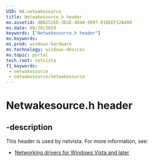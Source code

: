 ```yaml
---
UID: NA:netwakesource
title: Netwakesource.h header
ms.assetid: 4BB252ED-3D1E-4D44-9997-B1BEEF12B490
ms.date: 09/20/2019
keywords: ["Netwakesource.h header"]
ms.keywords: 
ms.prod: windows-hardware
ms.technology: windows-devices
ms.topic: portal
tech.root: netvista
f1_keywords:
 - netwakesource
 - netwakesource/netwakesource
---
```


# Netwakesource.h header


## -description

This header is used by netvista. For more information, see:

- [Networking drivers for Windows Vista and later](../_netvista/index.md)

